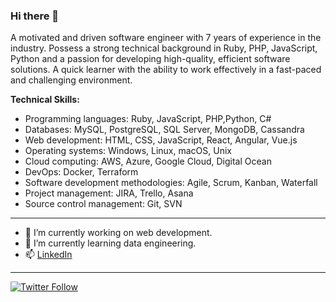 ### Hi there 👋

A motivated and driven software engineer with 7 years of experience in the industry. Possess a strong technical background in Ruby, PHP, JavaScript, Python and a passion for developing high-quality, efficient software solutions. A quick learner with the ability to work effectively in a fast-paced and challenging environment.

**Technical Skills:**

 - Programming languages: Ruby, JavaScript, PHP,Python, C#
 - Databases: MySQL, PostgreSQL, SQL Server, MongoDB, Cassandra
 - Web development: HTML, CSS, JavaScript, React, Angular, Vue.js
 - Operating systems: Windows, Linux, macOS, Unix
 - Cloud computing: AWS, Azure, Google Cloud, Digital Ocean
 - DevOps: Docker, Terraform
 - Software development methodologies: Agile, Scrum, Kanban, Waterfall
 - Project management: JIRA, Trello, Asana
 - Source control management: Git, SVN
---
- 🔭 I’m currently working on web development.
- 🌱 I’m currently learning data engineering.
- 📫 [LinkedIn](https://www.linkedin.com/in/wathon-aung-43225b102/)
---
[![Twitter Follow](https://img.shields.io/twitter/follow/wathon_aung)](https://twitter.com/Wathon_Aung)



<!--
**Wathon/Wathon** is a ✨ _special_ ✨ repository because its `README.md` (this file) appears on your GitHub profile.

Here are some ideas to get you started:

- 🔭 I’m currently working on ...
- 🌱 I’m currently learning ...
- 👯 I’m looking to collaborate on ...
- 🤔 I’m looking for help with ...
- 💬 Ask me about ...
- 📫 How to reach me: ...
- 😄 Pronouns: ...
- ⚡ Fun fact: ...
-->
